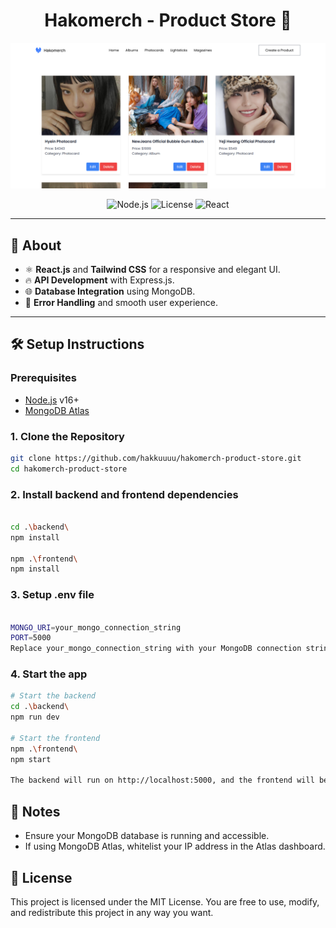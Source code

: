<h1 align="center">Hakomerch - Product Store 🚀</h1>

![Demo App](/frontend/public/demo.png)

<p align="center">
  <img src="https://img.shields.io/badge/Node.js-v16.0.0-green" alt="Node.js">
  <img src="https://img.shields.io/badge/License-MIT-blue" alt="License">
  <img src="https://img.shields.io/badge/React-v18.2.0-blue" alt="React">
</p>

---

## 🌟 About

- ⚛️ **React.js** and **Tailwind CSS** for a responsive and elegant UI.
- 🔥 **API Development** with Express.js.
- 🌐 **Database Integration** using MongoDB.
- 🐞 **Error Handling** and smooth user experience.

---

## 🛠️ **Setup Instructions**

### Prerequisites

- [Node.js](https://nodejs.org/) v16+
- [MongoDB Atlas](https://www.mongodb.com/cloud/atlas)

### **1. Clone the Repository**

```bash
git clone https://github.com/hakkuuuu/hakomerch-product-store.git
cd hakomerch-product-store
```

### **2. Install backend and frontend dependencies**

```bash

cd .\backend\
npm install

npm .\frontend\
npm install
```

### **3. Setup .env file**

```bash

MONGO_URI=your_mongo_connection_string
PORT=5000
Replace your_mongo_connection_string with your MongoDB connection string (e.g., from MongoDB Atlas).

```

### **4. Start the app**

```bash
# Start the backend
cd .\backend\
npm run dev

# Start the frontend
npm .\frontend\
npm start

The backend will run on http://localhost:5000, and the frontend will be available at http://localhost:5173.
```
## 🔧 Notes
- Ensure your MongoDB database is running and accessible.
- If using MongoDB Atlas, whitelist your IP address in the Atlas dashboard.

## 📝 License
This project is licensed under the MIT License. You are free to use, modify, and redistribute this project in any way you want.